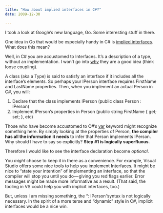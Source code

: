 ```yaml
---
title: "How about implied interfaces in C#?"
date: 2009-12-30

---
```


I took a look at Google’s new language, Go. Some interesting stuff in there.

One idea in Go that would be especially handy in C# is [implied interfaces](http://golang.org/doc/go_lang_faq.html#inheritance). What does this mean?

Well, in C# you are accustomed to Interfaces. It’s a description of a type, without an implementation. I won’t go into [why](http://www.c-sharpcorner.com/UploadFile/rmcochran/csharp_interrfaces03052006095933AM/csharp_interrfaces.aspx) they are a good idea (think loose coupling).

A class (aka a Type) is said to satisfy an interface if it includes all the interface’s elements. So perhaps your IPerson interface requires FirstName and LastName properties. Then, when you implement an actual Person in C#, you will:

1.  Declare that the class implements IPerson (public class Person : IPerson)
2.  Implement IPerson’s properties in Person (public string FirstName { get; set; }, etc)

Those who have become accustomed to C#’s [var](http://msdn.microsoft.com/en-us/library/bb383973.aspx) keyword might recognize something here. By simply looking at the properties of Person, **the compiler has all the information it needs** to infer that Person implements IPerson. Why should I have to say so explicitly? **Step #1 is logically superfluous.**

Therefore I would like to see the interface declaration become _optional_.

You _might_ choose to keep it in there as a convenience. For example, Visual Studio offers some nice tools to help you implement Interfaces. It might be nice to “state your intention” of implementing an interface, so that the compiler will stop you until you do — giving you red flags earlier. Error messages might be made more informative as a result. (That said, the tooling in VS could help you with implicit interfaces, too.)

But, unless I am missing something, the “: IPerson”syntax is not logically necessary. In the spirit of a more terse and “dynamic” style in C#, implicit interfaces would be a nice win.
